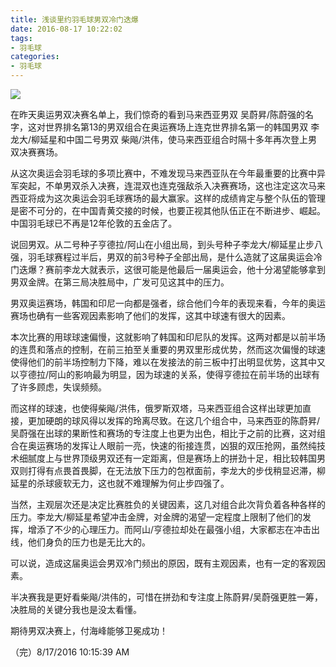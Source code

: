 ```yaml
---
title: 浅谈里约羽毛球男双冷门迭爆
date: 2016-08-17 10:22:02
tags:
- 羽毛球
categories:
- 羽毛球
---
```


![](/images/b.jpg)

在昨天奥运男双决赛名单上，我们惊奇的看到马来西亚男双 吴蔚昇/陈蔚强的名字，这对世界排名第13的男双组合在奥运赛场上连克世界排名第一的韩国男双 李龙大/柳延星和中国二号男双 柴飚/洪伟，使马来西亚组合时隔十多年再次登上男双决赛赛场。

<!-- more -->

从这次奥运会羽毛球的多项比赛中，不难发现马来西亚队在今年最重要的比赛中异军突起，不单男双杀入决赛，连混双也连克强敌杀入决赛赛场，这也注定这次马来西亚将成为这次奥运会羽毛球赛场的最大赢家。这样的成绩肯定与整个队伍的管理是密不可分的，在中国青黄交接的时候，也要正视其他队伍正在不断进步、崛起。中国羽毛球已不再是12年伦敦的五金店了。

说回男双。从二号种子亨德拉/阿山在小组出局，到头号种子李龙大/柳延星止步八强，羽毛球赛程过半后，男双的前3号种子全部出局，是什么造就了这届奥运会冷门迭爆？赛前李龙大就表示，这很可能是他最后一届奥运会，他十分渴望能够拿到男双金牌。在第三局决胜局中，广发可见这其中的压力。

男双奥运赛场，韩国和印尼一向都是强者，综合他们今年的表现来看，今年的奥运赛场也确有一些客观因素影响了他们的发挥，这其中球速有很大的因素。

本次比赛的用球球速偏慢，这就影响了韩国和印尼队的发挥。这两对都是以前半场的连贯和落点的控制，在前三拍至关重要的男双里形成优势，然而这次偏慢的球速使得他们的前半场控制力下降，难以在发接法的前三板中打出明显优势，这其中又以亨德拉/阿山的影响最为明显，因为球速的关系，使得亨德拉在前半场的出球有了许多顾虑，失误频频。

而这样的球速，也使得柴飚/洪伟，俄罗斯双塔，马来西亚组合这样出球更加直接，更加硬朗的球风得以发挥的玲离尽致。在这几个组合中，马来西亚的陈蔚昇/吴蔚强在出球的果断性和赛场的专注度上也更为出色，相比于之前的比赛，这对组合在奥运赛场的发挥让人眼前一亮，快速的衔接连贯，凶狠的双压抢网，虽然纯技术细腻度上与世界顶级男双还有一定距离，但是赛场上的拼劲十足，相比较韩国男双则打得有点畏首畏脚，在无法放下压力的包袱面前，李龙大的步伐稍显迟滞，柳延星的杀球疲软无力，这也就不难理解为何止步四强了。

当然，主观层次还是决定比赛胜负的关键因素，这几对组合此次背负着各种各样的压力。李龙大/柳延星希望冲击金牌，对金牌的渴望一定程度上限制了他们的发挥，增添了不少的心理压力。而阿山/亨德拉却处在最强小组，大家都志在冲击出线，他们身负的压力也是无比大的。

可以说，造成这届奥运会男双冷门频出的原因，既有主观因素，也有一定的客观因素。

半决赛我是更好看柴飚/洪伟的，可惜在拼劲和专注度上陈蔚昇/吴蔚强更胜一筹，决胜局的关键分我也是没太看懂。

期待男双决赛上，付海峰能够卫冕成功！

（完）8/17/2016 10:15:39 AM 